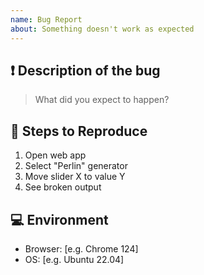 ```yaml
---
name: Bug Report
about: Something doesn't work as expected
---
```


## ❗ Description of the bug

> What did you expect to happen?

## 🧪 Steps to Reproduce

1. Open web app
2. Select "Perlin" generator
3. Move slider X to value Y
4. See broken output

## 💻 Environment

- Browser: [e.g. Chrome 124]
- OS: [e.g. Ubuntu 22.04]
